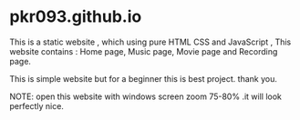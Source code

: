 # pkr093.github.io

This is a static website , which using pure HTML CSS and JavaScript
,
This website contains :
Home page,
Music page,
Movie page and
Recording page.

This is simple website but for a beginner this is best project.
thank you.

NOTE: open this website with windows screen zoom 75-80% .it will look perfectly nice.

